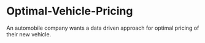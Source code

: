 # Optimal-Vehicle-Pricing

An automobile company wants a data driven approach for optimal pricing of their new vehicle. 

